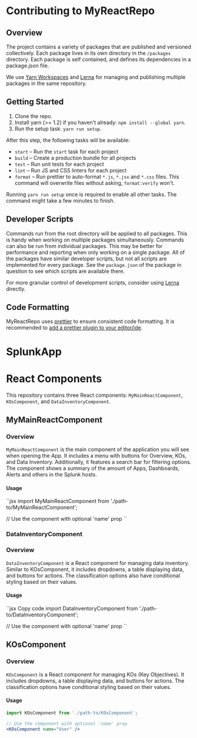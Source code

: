 # Contributing to MyReactRepo

## Overview

The project contains a variety of packages that are published and versioned collectively. Each package lives in its own 
directory in the `/packages` directory. Each package is self contained, and defines its dependencies in a package.json file.

We use [Yarn Workspaces](https://yarnpkg.com/lang/en/docs/workspaces/) and [Lerna](https://github.com/lerna/lerna) for
managing and publishing multiple packages in the same repository.

## Getting Started

1. Clone the repo.
2. Install yarn (>= 1.2) if you haven't already: `npm install --global yarn`.
3. Run the setup task: `yarn run setup`.

After this step, the following tasks will be available:

* `start` – Run the `start` task for each project
* `build` – Create a production bundle for all projects
* `test` – Run unit tests for each project
* `lint` – Run JS and CSS linters for each project
* `format` – Run prettier to auto-format `*.js`, `*.jsx` and `*.css` files. This command will overwrite files without 
asking, `format:verify` won't.

Running `yarn run setup` once is required to enable all other tasks. The command might take a few minutes to finish.


## Developer Scripts

Commands run from the root directory will be applied to all packages. This is handy when working on multiple packages 
simultaneously. Commands can also be run from individual packages. This may be better for performance and reporting when
 only working on a single package. All of the packages have similar developer scripts, but not all scripts are implemented 
 for every package. See the `package.json` of the package in question to see which scripts are available there.

For more granular control of development scripts, consider using [Lerna](https://github.com/lerna/lerna) directly.


## Code Formatting

MyReactRepo uses [prettier](https://github.com/prettier/prettier) to ensure consistent code formatting. It is recommended
 to [add a prettier plugin to your editor/ide](https://github.com/prettier/prettier#editor-integration).

# SplunkApp

# React Components

This repository contains three React components: `MyMainReactComponent`, `KOsComponent`, and `DataInventoryComponent`.

## MyMainReactComponent

### Overview

`MyMainReactComponent` is the main component of the application you will see when opening the App. It includes a menu with buttons for Overview, KOs, and Data Inventory. Additionally, it features a search bar for filtering options. The component shows a summary of the amount of Apps, Dashboards, Alerts and others in the Splunk hosts.

#### Usage

``jsx
import MyMainReactComponent from './path-to/MyMainReactComponent';

// Use the component with optional 'name' prop
<MyMainReactComponent name="User" />``

### DataInventoryComponent

### Overview
`DataInventoryComponent` is a React component for managing data inventory. Similar to KOsComponent, it includes dropdowns, a table displaying data, and buttons for actions. The classification options also have conditional styling based on their values.

#### Usage

``jsx
Copy code
import DataInventoryComponent from './path-to/DataInventoryComponent';

// Use the component with optional 'name' prop
<DataInventoryComponent name="User" />``

## KOsComponent

### Overview

`KOsComponent` is a React component for managing KOs (Key Objectives). It includes dropdowns, a table displaying data, and buttons for actions. The classification options have conditional styling based on their values.

#### Usage

```jsx
import KOsComponent from './path-to/KOsComponent';

// Use the component with optional 'name' prop
<KOsComponent name="User" />



